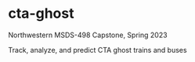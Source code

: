 # cta-ghost

Northwestern MSDS-498 Capstone, Spring 2023

Track, analyze, and predict CTA ghost trains and buses
